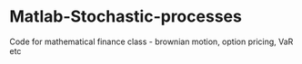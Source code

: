 # Matlab-Stochastic-processes
Code for mathematical finance class - brownian motion, option pricing, VaR etc
